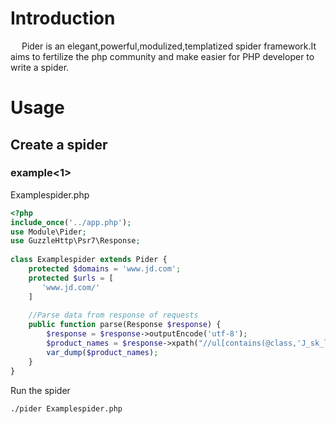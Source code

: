 # Introduction
&ensp;&ensp; Pider is an elegant,powerful,modulized,templatized spider framework.It aims to fertilize the php community and make easier for PHP developer to write a spider.

# Usage

## Create a spider

### example<1>

Examplespider.php

```php
<?php
include_once('../app.php');
use Module\Pider;
use GuzzleHttp\Psr7\Response;
    
class Examplespider extends Pider {
    protected $domains = 'www.jd.com';
    protected $urls = [
       'www.jd.com/'
    ]
    
    //Parse data from response of requests
    public function parse(Response $response) {
        $response = $response->outputEncode('utf-8');
        $product_names = $response->xpath("//ul[contains(@class,'J_sk_list')]/li/div/a/p/text()")->extract();
        var_dump($product_names);
    }
}  

```
Run the spider

```shell
./pider Examplespider.php

```

